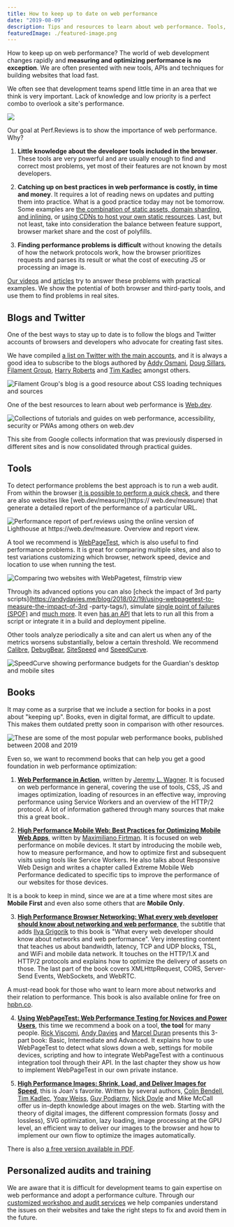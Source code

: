 ```yaml
---
title: How to keep up to date on web performance
date: "2019-08-09"
description: Tips and resources to learn about web performance. Tools, websites and developers who write about new techniques and APIs to create sites that load fast and are data conscious.
featuredImage: ./featured-image.png
---
```


How to keep up on web performance? The world of web development changes rapidly and **measuring and optimizing performance is no exception**. We are often presented with new tools, APIs and techniques for building websites that load fast.

We often see that development teams spend little time in an area that we think is very important. Lack of knowledge and low priority is a perfect combo to overlook a site's performance.

![](thumbs/portada.jpg)

Our goal at Perf.Reviews is to show the importance of web performance. Why?

1. **Little knowledge about the developer tools included in the browser**. These tools are very powerful and are usually enough to find and correct most problems, yet most of their features are not known by most developers.

2. **Catching up on best practices in web performance is costly, in time and money**. It requires a lot of reading news on updates and putting them into practice.
What is a good practice today may not be tomorrow. Some examples are [the combination of static assets, domain sharding, and inlining](https://www.youtube.com/watch?v=yURLTwZ3ehk), or [using CDNs to host your own static resources](https://csswizardry.com/2019/05/self-host-your-static-assets/). Last, but not least, take into consideration the balance between feature support, browser market share and the cost of polyfills.

3. **Finding performance problems is difficult** without knowing the details of how the network protocols work, how the browser prioritizes requests and parses its result or what the cost of executing JS or processing an image is.

[Our videos](https://www.youtube.com/channel/UCNoF5_1loBFvW2lZXPxp8ww) and [articles](/) try to answer these problems with practical examples. We show the potential of both browser and third-party tools, and use them to find problems in real sites.

## Blogs and Twitter

One of the best ways to stay up to date is to follow the blogs and Twitter accounts of browsers and developers who advocate for creating fast sites.

We have compiled [a list on Twitter with the main accounts](https://twitter.com/jmperezperez/lists/web-perf), and it is always a good idea to subscribe to the blogs authored by [Addy Osmani](https://addyosmani.com/blog/), [Doug Sillars](https://dougsillars.com/blog/), [Filament Group](https://www.filamentgroup.com/lab/), [Harry Roberts](https://csswizardry.com/) and [Tim Kadlec](https://timkadlec.com/remembers/) amongst others.

![Filament Group's blog is a good resource about CSS loading techniques and sources](thumbs/filament-group.png)

One of the best resources to learn about web performance is [Web.dev](https://web.dev/learn).

![Collections of tutorials and guides on web performance, accessibility, security or PWAs among others on web.dev](thumbs/google-web-dev-learn.png)

This site from Google collects information that was previously dispersed in different sites and is now consolidated through practical guides.

## Tools

To detect performance problems the best approach is to run a web audit. From within the browser [it is possible to perform a quick check](https://perf.reviews/tools/1.2-Interpretando-Lighthouse-Performance/), and there are also websites like [web.dev/measure](https:// web.dev/measure) that generate a detailed report of the performance of a particular URL.

![Performance report of perf.reviews using the online version of Lighthouse at https://web.dev/measure. Overview and report view.](thumbs/google-web-lighthouse-perf-reviews.png)

A tool we recommend is [WebPageTest](https://webpagetest.org), which is also useful to find performance problems. It is great for comparing multiple sites, and also to test variations customizing which browser, network speed, device and location to use when running the test.

![Comparing two websites with WebPagetest, filmstrip view](thumbs/webpagetest-filmstrip.png)

Through its advanced options you can also [check the impact of 3rd party scripts](https://andydavies.me/blog/2018/02/19/using-webpagetest-to-measure-the-impact-of-3rd -party-tags/), simulate [single point of failures (SPOF)](http://blog.patrickmeenan.com/2011/10/testing-for-frontend-spof.html) and [much more](https://deanhume.com/ten-things-you-didnt-know-about-webpagetest-org/). It even [has an API](https://css-tricks.com/use-webpagetest-api/) that lets to run all this from a script or integrate it in a build and deployment pipeline.

Other tools analyze periodically a site and can alert us when any of the metrics worsens substantially, below a certain threshold. We recommend [Calibre](https://calibreapp.com), [DebugBear](https://www.debugbear.com), [SiteSpeed](https://www.sitespeed.io/) and [SpeedCurve](https://speedcurve.com/).

![SpeedCurve showing performance budgets for the Guardian's desktop and mobile sites](thumbs/speedcurve-guardian.jpg)

## Books

It may come as a surprise that we include a section for books in a post about "keeping up".
Books, even in digital format, are difficult to update. This makes them outdated pretty soon in comparison with other resources.

![These are some of the most popular web performance books, published between 2008 and 2019](thumbs/books.jpg)

Even so, we want to recommend books that can help you get a good foundation in web performance optimization:

1. **[Web Performance in Action](https://www.manning.com/books/web-performance-in-action)**, written by [Jeremy L. Wagner](https://twitter.com/malchata). It is focused on web performance in general, covering the use of tools, CSS, JS and images optimization, loading of resources in an effective way, improving performance using Service Workers and an overview of the HTTP/2 protocol. A lot of information gathered through many sources that make this a great book..

2. **[High Performance Mobile Web: Best Practices for Optimizing Mobile Web Apps](https://www.amazon.com/High-Performance-Mobile-Web-Optimizing/dp/1491912553)**, written by [Maximiliano Firtman](https://twitter.com/firt). It is focused on web performance on mobile devices. It start by introducing the mobile web, how to measure performance, and how to optimize first and subsequent visits using tools like Service Workers. He also talks about Responsive Web Design and writes a chapter called Extreme Mobile Web Performance dedicated to specific tips to improve the performance of our websites for those devices.

It is a book to keep in mind, since we are at a time where most sites are **Mobile First** and even also some others that are **Mobile Only**.

3. **[High Performance Browser Networking: What every web developer should know about networking and web performance](https://www.amazon.com/High-Performance-Browser-Networking-performance/dp/1449344763/ref=sr_1_1)**, the subtitle that adds [Ilya Grigorik](https://twitter.com/igrigorik) to this book is "What every web developer should know about networks and web performance". Very interesting content that teaches us about bandwidth, latency, TCP and UDP blocks, TSL, and WiFi and mobile data network. It touches on the HTTP/1.X and HTTP/2 protocols and explains how to optimize the delivery of assets on those. The last part of the book covers XMLHttpRequest, CORS, Server-Send Events, WebSockets, and WebRTC.

A must-read book for those who want to learn more about networks and their relation to performance. This book is also available online for free on [hpbn.co](https://hpbn.co).

4. **[Using WebPageTest: Web Performance Testing for Novices and Power Users](https://www.amazon.com/Using-WebPageTest-Performance-Testing-Novices/dp/1491902590)**, this time we recommend a book on a tool, **the tool** for many people. [Rick Viscomi](https://twitter.com/rick_viscomi), [Andy Davies](https://twitter.com/andydavies) and [Marcel Duran](https://twitter.com/marcelduran) presents this 3-part book: Basic, Intermediate and Advanced. It explains how to use WebPageTest to detect what slows down a web, settings for mobile devices, scripting and how to integrate WebPageTest with a continuous integration tool through their API. In the last chapter they show us how to implement WebPageTest in our own private instance.

5. **[High Performance Images: Shrink, Load, and Deliver Images for Speed](https://www.amazon.com/High-Performance-Images-Shrink-Deliver-ebook/dp/B01MG9CFXG)**, this is Joan's favorite. Written by several authors, [Colin Bendell](https://twitter.com/colinbendell), [Tim Kadlec](https://twitter.com/tkadlec), [Yoav Weiss](https://twitter.com/yoavweiss), [Guy Podjarny](https://twitter.com/guypod), [Nick Doyle](https://twitter.com/njdoyle) and Mike McCall offer us in-depth knowledge about images on the web. Starting with the theory of digital images, the different compression formats (lossy and lossless), SVG optimization, lazy loading, image processing at the GPU level, an efficient way to deliver our images to the browser and how to implement our own flow to optimize the images automatically.

There is also [a free version available in PDF](https://content.akamai.com/pg6293-high-performance-images-ebook.html).

## Personalized audits and training

We are aware that it is difficult for development teams to gain expertise on web performance and adopt a performance culture. Through our [customized workshop and audit services](https://perf.reviews/en/services/) we help companies understand the issues on their websites and take the right steps to fix and avoid them in the future.